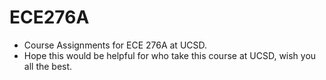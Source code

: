 # ECE276A

- Course Assignments for ECE 276A at UCSD.
- Hope this would be helpful for who take this course at UCSD, wish you all the best.
